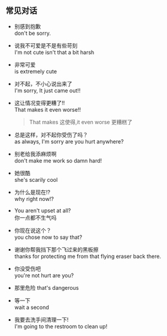 ## 常见对话

+ 别感到抱歉<br>
don't be sorry.

+ 说我不可爱是不是有些苛刻<br>
I'm not cute isn't that a bit harsh

+ 非常可爱<br>
is extremely cute

+ 对不起，不小心说出来了<br>
I'm sorry, It just came out!!

+ 这让情况变得更糟了!!<br>
That makes it even worse!!
    >That makes 这使得,it even worse 更糟糕了

+ 总是这样，对不起你受伤了吗？<br>
as always, I'm sorry are you hurt anywhere?

+ 别老给我添麻烦啊<br>
don't make me work so damn hard!

+ 她很酷<br>
she's scarily cool

+ 为什么是现在!? <br>
why right now!?

+ You aren't upset at all? <br>
你一点都不生气吗

+ 你现在说这个？<br>
you chose now to say that?

+ 谢谢你帮我挡下那个飞过来的黑板擦 <br>
thanks for protecting me from that flying eraser back there.

+ 你没受伤吧 <br>
you're not hurt are you?

+ 那里危险
that's dangerous

+ 等一下 <br>
wait a second

+ 我要去洗手间清理一下! <br>
I'm going to the restroom to clean up!